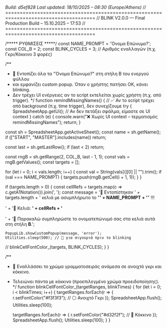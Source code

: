 *Build: d5ef828*
*Last updated: 18/10/2025 – 08:30 (Europe/Athens)*
// =====================================================================================
// BLINK V2.0.0 — Final Production Build – 15.10.2025 – 17:53
// =====================================================================================

/***** ΡΥΘΜΙΣΕΙΣ *****/
const NAME_PROMPT = 'Όνομα Επώνυμο?';
const COL_B = 2;
const BLINK_CYCLES = 3; // Αριθμός εναλλαγών (π.χ. Γκρι/Κόκκινο 3 φορές)

/**
 * 📌 Εντοπίζει όλα τα "Όνομα Επώνυμο?" στη στήλη B του ενεργού φύλλου
 * και εμφανίζει custom popup. Όταν ο χρήστης πατήσει OK, κάνει blinking.
 * Δεν τρέχει UI ενέργειες αν το script εκτελείται χωρίς χρήστη (π.χ. από trigger).
 */
function remindMissingNames() {
  // ✅ Αν το script τρέχει από background (π.χ. time trigger), δεν συνεχίζουμε
  try {
    SpreadsheetApp.getUi(); // Αν δεν πετάξει σφάλμα, είμαστε σε UI context
  } catch (e) {
    console.warn("❌ Χωρίς UI context – τερματισμός remindMissingNames");
    return;
  }

  const sh = SpreadsheetApp.getActiveSheet();
  const name = sh.getName();
  if (["START", "MASTER"].includes(name)) return;

  const last = sh.getLastRow();
  if (last < 2) return;

  const rngB = sh.getRange(2, COL_B, last - 1, 1);
  const vals = rngB.getValues();
  const targets = [];

  for (let i = 0; i < vals.length; i++) {
    const val = String(vals[i][0] || "").trim();
    if (val === NAME_PROMPT) {
      targets.push(rngB.getCell(i + 1, 1));
    }
  }

  if (targets.length > 0) {
    const cellRefs = targets.map(c => c.getA1Notation()).join(', ');
    const message = '🚨 Εντοπίστηκαν ' + targets.length + ' κελιά με ασυμπλήρωτο το "<strong>' + NAME_PROMPT + '</strong>" !!!<br><br>' +
      '📍 Κελιά: <strong>' + cellRefs + '</strong><br><br>' +
      '📝 Παρακαλώ συμπληρώστε το ονοματεπώνυμό σας στα κελιά αυτά στη στήλη <strong>B</strong>.';

    PopupLib.showCustomPopup(message, 'error');
    Utilities.sleep(500); // 📌 για σιγουριά πριν το blinking
  //  blinkCellFontColor_(targets, BLINK_CYCLES);
  }
}

/**
 * 🔁 Εναλλάσσει το χρώμα γραμματοσειράς ανάμεσα σε ανοιχτό γκρι και κόκκινο.
 * Τελειώνει πάντα με κόκκινο (προεπιλεγμένο χρώμα προειδοποίησης).
 */
function blinkCellFontColor_(targetRanges, blinkTimes) {
  for (let i = 0; i < blinkTimes; i++) {
    targetRanges.forEach(r => {
      r.setFontColor("#f3f3f3"); // ⚪ Ανοιχτό Γκρι
    });
    SpreadsheetApp.flush();
    Utilities.sleep(100);

    targetRanges.forEach(r => {
      r.setFontColor("#d32f2f"); // 🔴 Κόκκινο
    });
    SpreadsheetApp.flush();
    Utilities.sleep(100);
  }
}
